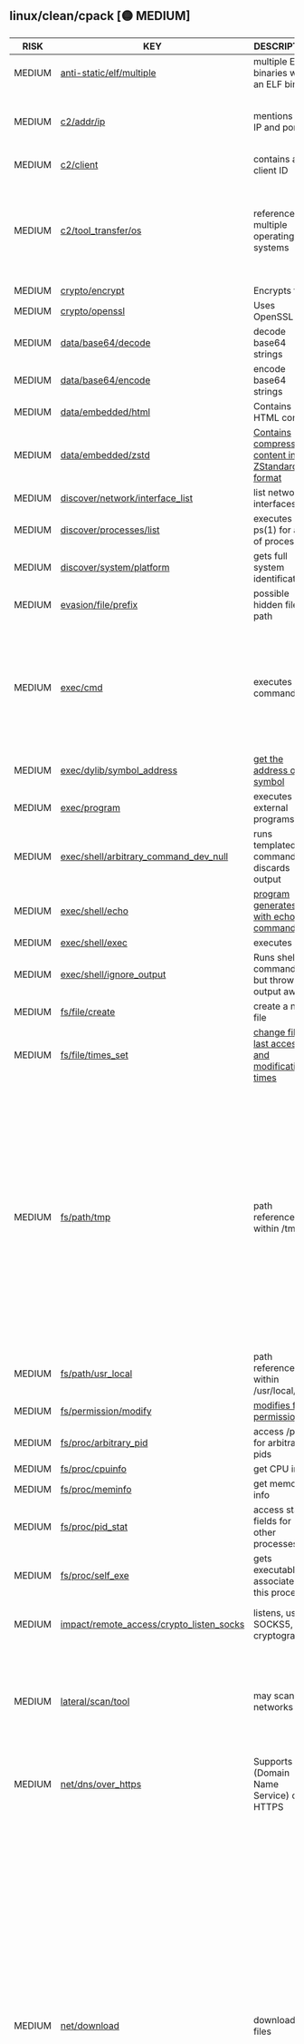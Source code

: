 ## linux/clean/cpack [🟡 MEDIUM]

| RISK | KEY | DESCRIPTION | EVIDENCE |
|--|--|--|--|
| MEDIUM | [anti-static/elf/multiple](https://github.com/chainguard-dev/malcontent/blob/main/rules/anti-static/elf/multiple.yara#multiple_elf) | multiple ELF binaries within an ELF binary | `$elf_head` |
| MEDIUM | [c2/addr/ip](https://github.com/chainguard-dev/malcontent/blob/main/rules/c2/addr/ip.yara#ip_port_mention) | mentions an IP and port | [local_ip](https://github.com/search?q=local_ip&type=code)<br>[use_port](https://github.com/search?q=use_port&type=code)<br>[Port](https://github.com/search?q=Port&type=code)<br>[Ip](https://github.com/search?q=Ip&type=code)<br>[IP](https://github.com/search?q=IP&type=code) |
| MEDIUM | [c2/client](https://github.com/chainguard-dev/malcontent/blob/main/rules/c2/client.yara#clientID) | contains a client ID | [clientID](https://github.com/search?q=clientID&type=code) |
| MEDIUM | [c2/tool_transfer/os](https://github.com/chainguard-dev/malcontent/blob/main/rules/c2/tool_transfer/os.yara#multiple_os_ref) | references multiple operating systems | [https://](https://)<br>[Windows](https://github.com/search?q=Windows&type=code)<br>[http://](http://)<br>[windows](https://github.com/search?q=windows&type=code)<br>[Darwin](https://github.com/search?q=Darwin&type=code)<br>[linux](https://github.com/search?q=linux&type=code)<br>[Linux](https://github.com/search?q=Linux&type=code)<br>[macOS](https://github.com/search?q=macOS&type=code)<br>[macos](https://github.com/search?q=macos&type=code) |
| MEDIUM | [crypto/encrypt](https://github.com/chainguard-dev/malcontent/blob/main/rules/crypto/encrypt.yara#file_crypter) | Encrypts files | [cryptor](https://github.com/search?q=cryptor&type=code) |
| MEDIUM | [crypto/openssl](https://github.com/chainguard-dev/malcontent/blob/main/rules/crypto/openssl.yara#openssl_user) | Uses OpenSSL | [OpenSSL](https://github.com/search?q=OpenSSL&type=code)<br>[openssl](https://github.com/search?q=openssl&type=code) |
| MEDIUM | [data/base64/decode](https://github.com/chainguard-dev/malcontent/blob/main/rules/data/base64/base64-decode.yara#py_base64_decode) | decode base64 strings | [py_base64_decode::base64_decode](https://github.com/search?q=py_base64_decode%3A%3Abase64_decode&type=code) |
| MEDIUM | [data/base64/encode](https://github.com/chainguard-dev/malcontent/blob/main/rules/data/base64/base64-encode.yara#py_base64_encode) | encode base64 strings | [py_base64_encode::base64_encode](https://github.com/search?q=py_base64_encode%3A%3Abase64_encode&type=code) |
| MEDIUM | [data/embedded/html](https://github.com/chainguard-dev/malcontent/blob/main/rules/data/embedded/embedded-html.yara#html) | Contains HTML content | [<html>](https://github.com/search?q=%3Chtml%3E&type=code) |
| MEDIUM | [data/embedded/zstd](https://github.com/chainguard-dev/malcontent/blob/main/rules/data/embedded/embedded-zstd.yara#embedded_zstd) | [Contains compressed content in ZStandard format](https://github.com/facebook/zstd) | `$ref` |
| MEDIUM | [discover/network/interface_list](https://github.com/chainguard-dev/malcontent/blob/main/rules/discover/network/interface-list.yara#bsd_ifaddrs) | list network interfaces | [freeifaddrs](https://github.com/search?q=freeifaddrs&type=code)<br>[getifaddrs](https://github.com/search?q=getifaddrs&type=code) |
| MEDIUM | [discover/processes/list](https://github.com/chainguard-dev/malcontent/blob/main/rules/discover/processes/list.yara#ps_exec) | executes ps(1) for a list of processes | [ps ax](https://github.com/search?q=ps+ax&type=code)<br>[#!](https://github.com/search?q=%23%21&type=code) |
| MEDIUM | [discover/system/platform](https://github.com/chainguard-dev/malcontent/blob/main/rules/discover/system/platform.yara#uname_a) | gets full system identification | [uname -a](https://github.com/search?q=uname+-a&type=code) |
| MEDIUM | [evasion/file/prefix](https://github.com/chainguard-dev/malcontent/blob/main/rules/evasion/file/prefix/prefix.yara#static_hidden_path) | possible hidden file path | [/home/linuxbrew/.linuxbrew](https://github.com/search?q=%2Fhome%2Flinuxbrew%2F.linuxbrew&type=code) |
| MEDIUM | [exec/cmd](https://github.com/chainguard-dev/malcontent/blob/main/rules/exec/cmd/cmd.yara#exec) | executes a command | [_ZZN12_GLOBAL__N_117TryRunCommandImpl18DoNotRunExecutableERKNSt7_](https://github.com/search?q=_ZZN12_GLOBAL__N_117TryRunCommandImpl18DoNotRunExecutableERKNSt7_&type=code)<br>[N_125cmFunctionFunctionBlocker16StartCommandNameEv](https://github.com/search?q=N_125cmFunctionFunctionBlocker16StartCommandNameEv&type=code)<br>[_N_124cmForEachFunctionBlocker16StartCommandNameEv](https://github.com/search?q=_N_124cmForEachFunctionBlocker16StartCommandNameEv&type=code)<br>[_N_122cmMacroFunctionBlocker16StartCommandNameEv](https://github.com/search?q=_N_122cmMacroFunctionBlocker16StartCommandNameEv&type=code)<br>[_N_122cmBlockFunctionBlocker16StartCommandNameEv](https://github.com/search?q=_N_122cmBlockFunctionBlocker16StartCommandNameEv&type=code)<br>[_ZNK22cmWhileFunctionBlocker16StartCommandNameEv](https://github.com/search?q=_ZNK22cmWhileFunctionBlocker16StartCommandNameEv&type=code)<br>[_ZN13cmSystemTools25s_DisableRunCommandOutputE](https://github.com/search?q=_ZN13cmSystemTools25s_DisableRunCommandOutputE&type=code)<br>[_ZNK19cmIfFunctionBlocker16StartCommandNameEv](https://github.com/search?q=_ZNK19cmIfFunctionBlocker16StartCommandNameEv&type=code)<br>[_ZN13cmSystemTools23s_RunCommandHideConsoleE](https://github.com/search?q=_ZN13cmSystemTools23s_RunCommandHideConsoleE&type=code)<br>[cmExecuteCommand](https://github.com/search?q=cmExecuteCommand&type=code)<br>[StartupCommands](https://github.com/search?q=StartupCommands&type=code) |
| MEDIUM | [exec/dylib/symbol_address](https://github.com/chainguard-dev/malcontent/blob/main/rules/exec/dylib/symbol-address.yara#dlsym) | [get the address of a symbol](https://man7.org/linux/man-pages/man3/dlsym.3.html) | [dlsym](https://github.com/search?q=dlsym&type=code) |
| MEDIUM | [exec/program](https://github.com/chainguard-dev/malcontent/blob/main/rules/exec/program/program.yara#execall) | executes external programs | [execvp](https://github.com/search?q=execvp&type=code) |
| MEDIUM | [exec/shell/arbitrary_command_dev_null](https://github.com/chainguard-dev/malcontent/blob/main/rules/exec/shell/arbitrary_command-dev_null.yara#cmd_dev_null) | runs templated commands, discards output | [%s > /dev/null](https://github.com/search?q=%25s+%3E+%2Fdev%2Fnull&type=code) |
| MEDIUM | [exec/shell/echo](https://github.com/chainguard-dev/malcontent/blob/main/rules/exec/shell/echo.yara#elf_calls_shell_echo) | [program generates text with echo command](https://linux.die.net/man/1/echo) | [echo >nul](https://github.com/search?q=echo+%3Enul&type=code)<br>[echo x %s](https://github.com/search?q=echo+x+%25s&type=code) |
| MEDIUM | [exec/shell/exec](https://github.com/chainguard-dev/malcontent/blob/main/rules/exec/shell/exec.yara#calls_shell) | executes shell | [/bin/sh](https://github.com/search?q=%2Fbin%2Fsh&type=code) |
| MEDIUM | [exec/shell/ignore_output](https://github.com/chainguard-dev/malcontent/blob/main/rules/exec/shell/ignore_output.yara#ignore_output_val) | Runs shell commands but throws output away | [s > /dev/null 2>&1](https://github.com/search?q=s+%3E+%2Fdev%2Fnull+2%3E%261&type=code) |
| MEDIUM | [fs/file/create](https://github.com/chainguard-dev/malcontent/blob/main/rules/fs/file/file-create.yara#CreateFile) | create a new file | [CreateFileSetERKNS](https://github.com/search?q=CreateFileSetERKNS&type=code) |
| MEDIUM | [fs/file/times_set](https://github.com/chainguard-dev/malcontent/blob/main/rules/fs/file/file-times-set.yara#utimes) | [change file last access and modification times](https://linux.die.net/man/2/utimes) | [utime](https://github.com/search?q=utime&type=code) |
| MEDIUM | [fs/path/tmp](https://github.com/chainguard-dev/malcontent/blob/main/rules/fs/path/tmp.yara#tmp_path) | path reference within /tmp | [/tmp/cmake-20240927-3632-facy7m/cmake-3.30.4/Source/CPack/IFW/cmCPack](https://github.com/search?q=%2Ftmp%2Fcmake-20240927-3632-facy7m%2Fcmake-3.30.4%2FSource%2FCPack%2FIFW%2FcmCPack&type=code)<br>[/tmp/cmake-20240927-3632-facy7m/cmake-3.30.4/Source/CPack/cmCPackDebG](https://github.com/search?q=%2Ftmp%2Fcmake-20240927-3632-facy7m%2Fcmake-3.30.4%2FSource%2FCPack%2FcmCPackDebG&type=code)<br>[/tmp/cmake-20240927-3632-facy7m/cmake-3.30.4/Source/CPack/cmCPackInno](https://github.com/search?q=%2Ftmp%2Fcmake-20240927-3632-facy7m%2Fcmake-3.30.4%2FSource%2FCPack%2FcmCPackInno&type=code)<br>[/tmp/cmake-20240927-3632-facy7m/cmake-3.30.4/Source/CPack/cmCPackNSIS](https://github.com/search?q=%2Ftmp%2Fcmake-20240927-3632-facy7m%2Fcmake-3.30.4%2FSource%2FCPack%2FcmCPackNSIS&type=code)<br>[/tmp/cmake-20240927-3632-facy7m/cmake-3.30.4/Source/CPack/cmCPackNuGe](https://github.com/search?q=%2Ftmp%2Fcmake-20240927-3632-facy7m%2Fcmake-3.30.4%2FSource%2FCPack%2FcmCPackNuGe&type=code)<br>[/tmp/cmake-20240927-3632-facy7m/cmake-3.30.4/Source/CPack/cmCPackSTGZ](https://github.com/search?q=%2Ftmp%2Fcmake-20240927-3632-facy7m%2Fcmake-3.30.4%2FSource%2FCPack%2FcmCPackSTGZ&type=code)<br>[/tmp/cmake-20240927-3632-facy7m/cmake-3.30.4/Utilities/cmcurl/lib/vtl](https://github.com/search?q=%2Ftmp%2Fcmake-20240927-3632-facy7m%2Fcmake-3.30.4%2FUtilities%2Fcmcurl%2Flib%2Fvtl&type=code)<br>[/tmp/cmake-20240927-3632-facy7m/cmake-3.30.4/Source/CPack/cmCPackGene](https://github.com/search?q=%2Ftmp%2Fcmake-20240927-3632-facy7m%2Fcmake-3.30.4%2FSource%2FCPack%2FcmCPackGene&type=code)<br>[/tmp/cmake-20240927-3632-facy7m/cmake-3.30.4/Source/CPack/cmCPackRPMG](https://github.com/search?q=%2Ftmp%2Fcmake-20240927-3632-facy7m%2Fcmake-3.30.4%2FSource%2FCPack%2FcmCPackRPMG&type=code)<br>[/tmp/cmake-20240927-3632-facy7m/cmake-3.30.4/Source/CPack/cmCPackArch](https://github.com/search?q=%2Ftmp%2Fcmake-20240927-3632-facy7m%2Fcmake-3.30.4%2FSource%2FCPack%2FcmCPackArch&type=code)<br>[/tmp/cmake-20240927-3632-facy7m/cmake-3.30.4/Source/CPack/cmCPackExte](https://github.com/search?q=%2Ftmp%2Fcmake-20240927-3632-facy7m%2Fcmake-3.30.4%2FSource%2FCPack%2FcmCPackExte&type=code)<br>[/tmp/cmake-20240927-3632-facy7m/cmake-3.30.4/Source/CPack/cpack.cxx](https://github.com/search?q=%2Ftmp%2Fcmake-20240927-3632-facy7m%2Fcmake-3.30.4%2FSource%2FCPack%2Fcpack.cxx&type=code) |
| MEDIUM | [fs/path/usr_local](https://github.com/chainguard-dev/malcontent/blob/main/rules/fs/path/usr-local.yara#usr_local_bin_path) | path reference within /usr/local/bin | [/usr/local/bin](https://github.com/search?q=%2Fusr%2Flocal%2Fbin&type=code) |
| MEDIUM | [fs/permission/modify](https://github.com/chainguard-dev/malcontent/blob/main/rules/fs/permission/permission-modify.yara#chmod) | [modifies file permissions](https://linux.die.net/man/1/chmod) | [chmod](https://github.com/search?q=chmod&type=code) |
| MEDIUM | [fs/proc/arbitrary_pid](https://github.com/chainguard-dev/malcontent/blob/main/rules/fs/proc/arbitrary-pid.yara#proc_arbitrary) | access /proc for arbitrary pids | [/proc/%d/stat](https://github.com/search?q=%2Fproc%2F%25d%2Fstat&type=code) |
| MEDIUM | [fs/proc/cpuinfo](https://github.com/chainguard-dev/malcontent/blob/main/rules/fs/proc/cpuinfo.yara#proc_cpuinfo) | get CPU info | [/proc/cpuinfo](https://github.com/search?q=%2Fproc%2Fcpuinfo&type=code) |
| MEDIUM | [fs/proc/meminfo](https://github.com/chainguard-dev/malcontent/blob/main/rules/fs/proc/meminfo.yara#proc_meminfo_val) | get memory info | [/proc/meminfo](https://github.com/search?q=%2Fproc%2Fmeminfo&type=code) |
| MEDIUM | [fs/proc/pid_stat](https://github.com/chainguard-dev/malcontent/blob/main/rules/fs/proc/pid-stat.yara#proc_pid_stat) | access status fields for other processes | [/proc/%d/stat](https://github.com/search?q=%2Fproc%2F%25d%2Fstat&type=code) |
| MEDIUM | [fs/proc/self_exe](https://github.com/chainguard-dev/malcontent/blob/main/rules/fs/proc/self-exe.yara#proc_self_exe) | gets executable associated to this process | [/proc/self/exe](https://github.com/search?q=%2Fproc%2Fself%2Fexe&type=code) |
| MEDIUM | [impact/remote_access/crypto_listen_socks](https://github.com/chainguard-dev/malcontent/blob/main/rules/impact/remote_access/crypto_listen_socks.yara#socks_crypto_listener) | listens, uses SOCKS5, and cryptography | [SOCKS5](https://github.com/search?q=SOCKS5&type=code)<br>[listen](https://github.com/search?q=listen&type=code)<br>[crypto](https://github.com/search?q=crypto&type=code)<br>[socks5](https://github.com/search?q=socks5&type=code) |
| MEDIUM | [lateral/scan/tool](https://github.com/chainguard-dev/malcontent/blob/main/rules/lateral/scan/scan_tool.yara#generic_scan_tool) | may scan networks | [%d.%d.%d.%d](https://github.com/search?q=%25d.%25d.%25d.%25d&type=code)<br>[connect](https://github.com/search?q=connect&type=code)<br>[Target](https://github.com/search?q=Target&type=code)<br>[socket](https://github.com/search?q=socket&type=code)<br>[target](https://github.com/search?q=target&type=code)<br>[probe](https://github.com/search?q=probe&type=code)<br>[port](https://github.com/search?q=port&type=code)<br>[scan](https://github.com/search?q=scan&type=code)<br>[Port](https://github.com/search?q=Port&type=code) |
| MEDIUM | [net/dns/over_https](https://github.com/chainguard-dev/malcontent/blob/main/rules/net/dns/dns-over-https.yara#doh_refs) | Supports DNS (Domain Name Service) over HTTPS | [application/dns-message](https://github.com/search?q=application%2Fdns-message&type=code) |
| MEDIUM | [net/download](https://github.com/chainguard-dev/malcontent/blob/main/rules/net/download/download.yara#download) | download files | [CPACK_INNOSETUP_DOWNLOAD_HASHES_INTERNAL](https://github.com/search?q=CPACK_INNOSETUP_DOWNLOAD_HASHES_INTERNAL&type=code)<br>[CPACK_INNOSETUP_DOWNLOAD_COUNT_INTERNAL](https://github.com/search?q=CPACK_INNOSETUP_DOWNLOAD_COUNT_INTERNAL&type=code)<br>[CPACK_INNOSETUP_DOWNLOAD_URLS_INTERNAL](https://github.com/search?q=CPACK_INNOSETUP_DOWNLOAD_URLS_INTERNAL&type=code)<br>[skipping download as file already](https://github.com/search?q=skipping+download+as+file+already&type=code)<br>[protected CPackDownloadComponents](https://github.com/search?q=protected+CPackDownloadComponents&type=code)<br>[compute hash on downloaded file](https://github.com/search?q=compute+hash+on+downloaded+file&type=code)<br>[protected CPackDownloadArchives](https://github.com/search?q=protected+CPackDownloadArchives&type=code)<br>[protected CPackDownloadHashes](https://github.com/search?q=protected+CPackDownloadHashes&type=code)<br>[protected CPackDownloadCount](https://github.com/search?q=protected+CPackDownloadCount&type=code)<br>[for the URL download method](https://github.com/search?q=for+the+URL+download+method&type=code)<br>[protected CPackDownloadUrls](https://github.com/search?q=protected+CPackDownloadUrls&type=code)<br>[partial download completed](https://github.com/search?q=partial+download+completed&type=code)<br>[DOWNLOAD missing VAR for](https://github.com/search?q=DOWNLOAD+missing+VAR+for&type=code)<br>[DOWNLOAD cannot set http](https://github.com/search?q=DOWNLOAD+cannot+set+http&type=code)<br>[DOWNLOAD cannot set user](https://github.com/search?q=DOWNLOAD+cannot+set+user&type=code)<br>[DOWNLOAD cannot set TLS](https://github.com/search?q=DOWNLOAD+cannot+set+TLS&type=code)<br>[hash on failed download](https://github.com/search?q=hash+on+failed+download&type=code)<br>[DOWNLOAD cannot set url](https://github.com/search?q=DOWNLOAD+cannot+set+url&type=code)<br>[DOWNLOAD HASH mismatch](https://github.com/search?q=DOWNLOAD+HASH+mismatch&type=code)<br>[CPACK_IFW_DOWNLOAD_ALL](https://github.com/search?q=CPACK_IFW_DOWNLOAD_ALL&type=code)<br>[completely downloaded](https://github.com/search?q=completely+downloaded&type=code)<br>[DOWNLOAD missing ALGO](https://github.com/search?q=DOWNLOAD+missing+ALGO&type=code)<br>[download_write header](https://github.com/search?q=download_write+header&type=code)<br>[is already downloaded](https://github.com/search?q=is+already+downloaded&type=code)<br>[download_write body](https://github.com/search?q=download_write+body&type=code)<br>[CPACK_USES_DOWNLOAD](https://github.com/search?q=CPACK_USES_DOWNLOAD&type=code)<br>[CPACK_DOWNLOAD_SITE](https://github.com/search?q=CPACK_DOWNLOAD_SITE&type=code)<br>[CPACK_DOWNLOAD_ALL](https://github.com/search?q=CPACK_DOWNLOAD_ALL&type=code)<br>[Call DownloadFile](https://github.com/search?q=Call+DownloadFile&type=code)<br>[cw_download_write](https://github.com/search?q=cw_download_write&type=code)<br>[t resume download](https://github.com/search?q=t+resume+download&type=code)<br>[VERIFY_DOWNLOADS](https://github.com/search?q=VERIFY_DOWNLOADS&type=code)<br>[DOWNLOAD error](https://github.com/search?q=DOWNLOAD+error&type=code)<br>[isDownloaded](https://github.com/search?q=isDownloaded&type=code)<br>[maxdownload](https://github.com/search?q=maxdownload&type=code)<br>[_DOWNLOADED](https://github.com/search?q=_DOWNLOADED&type=code)<br>[Maxdownload](https://github.com/search?q=Maxdownload&type=code) |
| MEDIUM | [net/download/fetch](https://github.com/chainguard-dev/malcontent/blob/main/rules/net/download/fetch.yara#curl_value) | Invokes curl to download a file | [curl is built without the HTTPS-proxy support.](https://github.com/search?q=curl+is+built+without+the+HTTPS-proxy+support.&type=code)<br>[curl function was given a bad argument](https://github.com/search?q=curl+function+was+given+a+bad+argument&type=code)<br>[curl due to a build-time decision.](https://github.com/search?q=curl+due+to+a+build-time+decision.&type=code)<br>[curl lacks IDN support](https://github.com/search?q=curl+lacks+IDN+support&type=code)<br>[curl user interface](https://github.com/search?q=curl+user+interface&type=code)<br>[curl understands](https://github.com/search?q=curl+understands&type=code)<br>[curl offers](https://github.com/search?q=curl+offers&type=code) |
| MEDIUM | [net/http/accept](https://github.com/chainguard-dev/malcontent/blob/main/rules/net/http/accept.yara#http_accept_binary) | accepts binary files via HTTP | [application/octet-stream](https://github.com/search?q=application%2Foctet-stream&type=code)<br>[Accept](https://github.com/search?q=Accept&type=code) |
| MEDIUM | [net/http/cookies](https://github.com/chainguard-dev/malcontent/blob/main/rules/net/http/cookies.yara#http_cookie) | [access HTTP resources using cookies](https://developer.mozilla.org/en-US/docs/Web/HTTP/Cookies) | [Cookie](https://github.com/search?q=Cookie&type=code)<br>[HTTP](https://github.com/search?q=HTTP&type=code) |
| MEDIUM | [net/http/form_upload](https://github.com/chainguard-dev/malcontent/blob/main/rules/net/http/form-upload.yara#http_form_upload) | upload content via HTTP form | [application/x-www-form-urlencoded](https://github.com/search?q=application%2Fx-www-form-urlencoded&type=code)<br>[POST](https://github.com/search?q=POST&type=code)<br>[post](https://github.com/search?q=post&type=code) |
| MEDIUM | [net/http/post](https://github.com/chainguard-dev/malcontent/blob/main/rules/net/http/post.yara#http_post) | submits content to websites | [Content-Type: application/dns](https://github.com/search?q=Content-Type%3A+application%2Fdns&type=code)<br>[Content-Type: application/x](https://github.com/search?q=Content-Type%3A+application%2Fx&type=code)<br>[http](https://github.com/search?q=http&type=code)<br>[HTTP](https://github.com/search?q=HTTP&type=code)<br>[POST](https://github.com/search?q=POST&type=code) |
| MEDIUM | [net/ip/host_port](https://github.com/chainguard-dev/malcontent/blob/main/rules/net/ip/host_port.yara#host_port_ref) | connects to an arbitrary hostname:port | `$host_port` |
| MEDIUM | [net/ip/parse](https://github.com/chainguard-dev/malcontent/blob/main/rules/net/ip/ip-parse.yara#inet_pton) | parses IP address (IPv4 or IPv6) | [inet_pton](https://github.com/search?q=inet_pton&type=code) |
| MEDIUM | [net/ip/string](https://github.com/chainguard-dev/malcontent/blob/main/rules/net/ip/ip-string.yara#inet_ntoa) | [converts IP address from byte to string](https://linux.die.net/man/3/inet_ntoa) | [inet_ntop](https://github.com/search?q=inet_ntop&type=code) |
| MEDIUM | [net/proxy/socks5](https://github.com/chainguard-dev/malcontent/blob/main/rules/net/proxy/socks5.yara#socks5) | Supports SOCK5 proxies | [SOCKS5](https://github.com/search?q=SOCKS5&type=code)<br>[socks5](https://github.com/search?q=socks5&type=code) |
| MEDIUM | [net/proxy/tunnel](https://github.com/chainguard-dev/malcontent/blob/main/rules/net/proxy/tunnel_proxy.yara#tunnel_proxy) | network tunnel proxy | [TLSVersion](https://github.com/search?q=TLSVersion&type=code)<br>[socket](https://github.com/search?q=socket&type=code)<br>[tunnel](https://github.com/search?q=tunnel&type=code)<br>[SOCKS5](https://github.com/search?q=SOCKS5&type=code)<br>[crypto](https://github.com/search?q=crypto&type=code)<br>[proxy](https://github.com/search?q=proxy&type=code)<br>[Proxy](https://github.com/search?q=Proxy&type=code) |
| MEDIUM | [net/rpc/ntlm](https://github.com/chainguard-dev/malcontent/blob/main/rules/net/rpc/ntlm.yara#windows_ntlm_auth) | supports Windows NTLM authentication | [ntlm](https://github.com/search?q=ntlm&type=code)<br>[NTLM](https://github.com/search?q=NTLM&type=code) |
| MEDIUM | [net/socket/listen](https://github.com/chainguard-dev/malcontent/blob/main/rules/net/socket/socket-listen.yara#listen) | generic listen string | [socket](https://github.com/search?q=socket&type=code)<br>[listen](https://github.com/search?q=listen&type=code)<br>[accept](https://github.com/search?q=accept&type=code) |
| MEDIUM | [net/socket/pair](https://github.com/chainguard-dev/malcontent/blob/main/rules/net/socket/pair.yara#socket_pair) | create a pair of connected sockets | [socketpair](https://github.com/search?q=socketpair&type=code) |
| MEDIUM | [net/tcp/ssh](https://github.com/chainguard-dev/malcontent/blob/main/rules/net/tcp/ssh.yara#ssh) | Supports SSH (secure shell) | [SSH](https://github.com/search?q=SSH&type=code) |
| MEDIUM | [net/url/embedded](https://github.com/chainguard-dev/malcontent/blob/main/rules/net/url/embedded.yara#http_url_with_php) | contains hardcoded PHP endpoint | [https://jrsoftware.org/isinfo.php?](https://jrsoftware.org/isinfo.php?) |
| MEDIUM | [net/url/encode](https://github.com/chainguard-dev/malcontent/blob/main/rules/net/url/encode.yara#url_encode) | encodes URL, likely to pass GET variables | [urlencode](https://github.com/search?q=urlencode&type=code) |
| MEDIUM | [sus/exclamation](https://github.com/chainguard-dev/malcontent/blob/main/rules/sus/exclamation.yara#exclamations) | gets very excited | [Could not find CMAKE_ROOT !!!](https://github.com/search?q=Could+not+find+CMAKE_ROOT+%21%21%21&type=code) |
| LOW | [anti-behavior/random_behavior](https://github.com/chainguard-dev/malcontent/blob/main/rules/anti-behavior/random_behavior.yara#random) | uses a random number generator | [SG_SG_T0_St26random_access_iterator](https://github.com/search?q=SG_SG_T0_St26random_access_iterator&type=code)<br>[SH_SH_T0_St26random_access_iterator](https://github.com/search?q=SH_SH_T0_St26random_access_iterator&type=code)<br>[S9_S9_T0_St26random_access_iterator](https://github.com/search?q=S9_S9_T0_St26random_access_iterator&type=code)<br>[SL_SL_T0_St26random_access_iterator](https://github.com/search?q=SL_SL_T0_St26random_access_iterator&type=code)<br>[SK_SK_T0_St26random_access_iterator](https://github.com/search?q=SK_SK_T0_St26random_access_iterator&type=code)<br>[SB_SB_T0_St26random_access_iterator](https://github.com/search?q=SB_SB_T0_St26random_access_iterator&type=code)<br>[SJ_SJ_T0_St26random_access_iterator](https://github.com/search?q=SJ_SJ_T0_St26random_access_iterator&type=code)<br>[SE_SE_T0_St26random_access_iterator](https://github.com/search?q=SE_SE_T0_St26random_access_iterator&type=code)<br>[SH_SH_SH_St26random_access_iterator](https://github.com/search?q=SH_SH_SH_St26random_access_iterator&type=code)<br>[SF_SF_T0_St26random_access_iterator](https://github.com/search?q=SF_SF_T0_St26random_access_iterator&type=code)<br>[SI_SI_T0_St26random_access_iterator](https://github.com/search?q=SI_SI_T0_St26random_access_iterator&type=code)<br>[SO_SO_T0_St26random_access_iterator](https://github.com/search?q=SO_SO_T0_St26random_access_iterator&type=code)<br>[SE_SE_SE_St26random_access_iterator](https://github.com/search?q=SE_SE_SE_St26random_access_iterator&type=code)<br>[SG_SG_SG_St26random_access_iterator](https://github.com/search?q=SG_SG_SG_St26random_access_iterator&type=code)<br>[la_arc4random_buf](https://github.com/search?q=la_arc4random_buf&type=code)<br>[Curl_none_random](https://github.com/search?q=Curl_none_random&type=code)<br>[scheduleRandom](https://github.com/search?q=scheduleRandom&type=code)<br>[arc4random_mtx](https://github.com/search?q=arc4random_mtx&type=code)<br>[ossl_random](https://github.com/search?q=ossl_random&type=code)<br>[randomness](https://github.com/search?q=randomness&type=code)<br>[getrandom](https://github.com/search?q=getrandom&type=code)<br>[urandom](https://github.com/search?q=urandom&type=code) |
| LOW | [c2/addr/url](https://github.com/chainguard-dev/malcontent/blob/main/rules/c2/addr/url.yara#binary_with_url) | binary contains hardcoded URL | [http://www.w3.org/XML/1998/namespace](http://www.w3.org/XML/1998/namespace)<br>[https://jrsoftware.org/isinfo.php](https://jrsoftware.org/isinfo.php)<br>[https://curl.se/docs/hsts.html](https://curl.se/docs/hsts.html)<br>[http://www.w3.org/2000/xmlns/](http://www.w3.org/2000/xmlns/)<br>[http://nsis.sourceforge.net](http://nsis.sourceforge.net)<br>[https://curl.se/docs/http](https://curl.se/docs/http) |
| LOW | [c2/tool_transfer/arch](https://github.com/chainguard-dev/malcontent/blob/main/rules/c2/tool_transfer/arch.yara#arch_ref) | references a specific architecture | [https://](https://)<br>[http://](http://)<br>[arm64](https://github.com/search?q=arm64&type=code)<br>[x86](https://github.com/search?q=x86&type=code) |
| LOW | [credential/password](https://github.com/chainguard-dev/malcontent/blob/main/rules/credential/password/password.yara#password) | references a 'password' | [No password part in the URL](https://github.com/search?q=No+password+part+in+the+URL&type=code)<br>[cannot set user password](https://github.com/search?q=cannot+set+user+password&type=code)<br>[check password](https://github.com/search?q=check+password&type=code)<br>[Bad password](https://github.com/search?q=Bad+password&type=code)<br>[Password](https://github.com/search?q=Password&type=code) |
| LOW | [credential/ssl/private_key](https://github.com/chainguard-dev/malcontent/blob/main/rules/credential/ssl/private_key.yara#private_key_val) | References private keys | [private_key](https://github.com/search?q=private_key&type=code)<br>[privatekey](https://github.com/search?q=privatekey&type=code) |
| LOW | [crypto/aes](https://github.com/chainguard-dev/malcontent/blob/main/rules/crypto/aes.yara#crypto_aes) | Supports AES (Advanced Encryption Standard) | [aes_encrypt](https://github.com/search?q=aes_encrypt&type=code)<br>[AES](https://github.com/search?q=AES&type=code) |
| LOW | [crypto/decrypt](https://github.com/chainguard-dev/malcontent/blob/main/rules/crypto/decrypt.yara#decrypt) | decrypts data | [Decryption is unsupport](https://github.com/search?q=Decryption+is+unsupport&type=code) |
| LOW | [crypto/public_key](https://github.com/chainguard-dev/malcontent/blob/main/rules/crypto/public_key.yara#public_key) | references a 'public key' | [public key](https://github.com/search?q=public+key&type=code)<br>[Public Key](https://github.com/search?q=Public+Key&type=code)<br>[Public key](https://github.com/search?q=Public+key&type=code) |
| LOW | [crypto/tls](https://github.com/chainguard-dev/malcontent/blob/main/rules/crypto/tls.yara#tls) | tls | [TLSVersion](https://github.com/search?q=TLSVersion&type=code) |
| LOW | [data/compression/bzip2](https://github.com/chainguard-dev/malcontent/blob/main/rules/data/compression/bzip2.yara#bzip2) | Works with bzip2 files | [bzip2](https://github.com/search?q=bzip2&type=code) |
| LOW | [data/compression/gzip](https://github.com/chainguard-dev/malcontent/blob/main/rules/data/compression/gzip.yara#gzip) | [works with gzip files](https://www.gnu.org/software/gzip/) | [gzip](https://github.com/search?q=gzip&type=code) |
| LOW | [data/compression/lzma](https://github.com/chainguard-dev/malcontent/blob/main/rules/data/compression/lzma.yara#lzma) | [works with lzma files](https://en.wikipedia.org/wiki/Lempel%E2%80%93Ziv%E2%80%93Markov_chain_algorithm) | [lzma](https://github.com/search?q=lzma&type=code) |
| LOW | [data/compression/zlib](https://github.com/chainguard-dev/malcontent/blob/main/rules/data/compression/zlib.yara#zlib) | uses zlib | [zlib](https://github.com/search?q=zlib&type=code) |
| LOW | [data/compression/zstd](https://github.com/chainguard-dev/malcontent/blob/main/rules/data/compression/zstd.yara#zstd) | Zstandard: fast real-time compression algorithm | [ZSTD_decompressStream](https://github.com/search?q=ZSTD_decompressStream&type=code)<br>`$magic_bytes`<br>`$decompress`<br>[zstd](https://github.com/search?q=zstd&type=code)<br>`$ref` |
| LOW | [data/encoding/base64](https://github.com/chainguard-dev/malcontent/blob/main/rules/data/encoding/base64.yara#b64) | Supports base64 encoded strings | [base64](https://github.com/search?q=base64&type=code) |
| LOW | [data/hash/md5](https://github.com/chainguard-dev/malcontent/blob/main/rules/data/hash/md5.yara#MD5) | Uses the MD5 signature format | [MD5_Update](https://github.com/search?q=MD5_Update&type=code)<br>[MD5_Final](https://github.com/search?q=MD5_Final&type=code)<br>[MD5_Init](https://github.com/search?q=MD5_Init&type=code) |
| LOW | [data/hash/sha256](https://github.com/chainguard-dev/malcontent/blob/main/rules/data/hash/sha256.yara#SHA256) | Uses the SHA256 signature format | [SHA256_](https://github.com/search?q=SHA256_&type=code) |
| LOW | [data/random/insecure](https://github.com/chainguard-dev/malcontent/blob/main/rules/data/random/insecure.yara#bsd_rand) | [generate random numbers insecurely](https://man.openbsd.org/rand) | [srand](https://github.com/search?q=srand&type=code) |
| LOW | [discover/network/interface](https://github.com/chainguard-dev/malcontent/blob/main/rules/discover/network/interface.yara#bsd_if) | get network interfaces by name or index | [if_nametoindex](https://github.com/search?q=if_nametoindex&type=code) |
| LOW | [discover/system/hostname](https://github.com/chainguard-dev/malcontent/blob/main/rules/discover/system/hostname.yara#gethostname) | [get computer host name](https://man7.org/linux/man-pages/man2/sethostname.2.html) | [gethostname](https://github.com/search?q=gethostname&type=code) |
| LOW | [discover/user/HOME](https://github.com/chainguard-dev/malcontent/blob/main/rules/discover/user/HOME.yara#HOME) | [Looks up the HOME directory for the current user](https://man.openbsd.org/login.1#ENVIRONMENT) | [getenv](https://github.com/search?q=getenv&type=code)<br>[HOME](https://github.com/search?q=HOME&type=code) |
| LOW | [discover/user/USER](https://github.com/chainguard-dev/malcontent/blob/main/rules/discover/user/USER.yara#USER) | [Looks up the USER name of the current user](https://man.openbsd.org/login.1#ENVIRONMENT) | [getenv](https://github.com/search?q=getenv&type=code)<br>[USER](https://github.com/search?q=USER&type=code)<br>[ENV](https://github.com/search?q=ENV&type=code) |
| LOW | [exec/conditional/LANG](https://github.com/chainguard-dev/malcontent/blob/main/rules/exec/conditional/LANG.yara#LANG_getenv) | Looks up language of current user | [getenv](https://github.com/search?q=getenv&type=code)<br>[LANG](https://github.com/search?q=LANG&type=code) |
| LOW | [exec/dylib/address_check](https://github.com/chainguard-dev/malcontent/blob/main/rules/exec/dylib/address-check.yara#dladdr) | [determine if address belongs to a shared library](https://man7.org/linux/man-pages/man3/dladdr.3.html) | [dladdr](https://github.com/search?q=dladdr&type=code) |
| LOW | [exec/plugin](https://github.com/chainguard-dev/malcontent/blob/main/rules/exec/plugin/plugin.yara#plugin) | references a 'plugin' | [plugin_state_location](https://github.com/search?q=plugin_state_location&type=code) |
| LOW | [exec/program/background](https://github.com/chainguard-dev/malcontent/blob/main/rules/exec/program/program-background.yara#waitpid) | [wait for process to exit](https://linux.die.net/man/2/waitpid) | [waitpid](https://github.com/search?q=waitpid&type=code) |
| LOW | [exec/shell/SHELL](https://github.com/chainguard-dev/malcontent/blob/main/rules/exec/shell/SHELL.yara#SHELL) | [path to active shell](https://man.openbsd.org/login.1#ENVIRONMENT) | [SHELL](https://github.com/search?q=SHELL&type=code) |
| LOW | [exec/shell/TERM](https://github.com/chainguard-dev/malcontent/blob/main/rules/exec/shell/TERM.yara#TERM) | [Look up or override terminal settings](https://www.gnu.org/software/gettext/manual/html_node/The-TERM-variable.html) | [TERM](https://github.com/search?q=TERM&type=code) |
| LOW | [fs/directory/create](https://github.com/chainguard-dev/malcontent/blob/main/rules/fs/directory/directory-create.yara#mkdir) | [creates directories](https://man7.org/linux/man-pages/man2/mkdir.2.html) | [mkdir](https://github.com/search?q=mkdir&type=code) |
| LOW | [fs/directory/remove](https://github.com/chainguard-dev/malcontent/blob/main/rules/fs/directory/directory-remove.yara#rmdir) | Uses libc functions to remove directories | [rmdir](https://github.com/search?q=rmdir&type=code) |
| LOW | [fs/fifo_create](https://github.com/chainguard-dev/malcontent/blob/main/rules/fs/fifo-create.yara#mkfifo) | make a FIFO special file (a named pipe) | [mkfifo](https://github.com/search?q=mkfifo&type=code) |
| LOW | [fs/file/delete](https://github.com/chainguard-dev/malcontent/blob/main/rules/fs/file/file-delete.yara#unlink) | [deletes files](https://man7.org/linux/man-pages/man2/unlink.2.html) | [unlinkat](https://github.com/search?q=unlinkat&type=code) |
| LOW | [fs/file/delete_forcibly](https://github.com/chainguard-dev/malcontent/blob/main/rules/fs/file/file-delete-forcibly.yara#rm_force) | Forcibly deletes files | [rm -f $TARGET_FILE](https://github.com/search?q=rm+-f+%24TARGET_FILE&type=code) |
| LOW | [fs/file/flags_change](https://github.com/chainguard-dev/malcontent/blob/main/rules/fs/file/file-flags-change.yara#chflags) | [May update file flags using chflags](https://man.freebsd.org/cgi/man.cgi?chflags(1)) | [chflags](https://github.com/search?q=chflags&type=code) |
| LOW | [fs/file/rename](https://github.com/chainguard-dev/malcontent/blob/main/rules/fs/file/file-rename.yara#explicit_rename) | renames files | [MoveFile](https://github.com/search?q=MoveFile&type=code) |
| LOW | [fs/file/truncate](https://github.com/chainguard-dev/malcontent/blob/main/rules/fs/file/file-truncate.yara#ftruncate) | truncate a file to a specified length | [ftruncate](https://github.com/search?q=ftruncate&type=code) |
| LOW | [fs/file/write](https://github.com/chainguard-dev/malcontent/blob/main/rules/fs/file/file-write.yara#file_write) | writes to file | [WriteFile](https://github.com/search?q=WriteFile&type=code) |
| LOW | [fs/link_read](https://github.com/chainguard-dev/malcontent/blob/main/rules/fs/link-read.yara#readlink) | [read value of a symbolic link](https://man7.org/linux/man-pages/man2/readlink.2.html) | [readlinkat](https://github.com/search?q=readlinkat&type=code) |
| LOW | [fs/node_create](https://github.com/chainguard-dev/malcontent/blob/main/rules/fs/node-create.yara#mknod) | [create device files](https://man7.org/linux/man-pages/man2/mknod.2.html) | [mknod](https://github.com/search?q=mknod&type=code) |
| LOW | [fs/path/etc](https://github.com/chainguard-dev/malcontent/blob/main/rules/fs/path/etc.yara#etc_path) | path reference within /etc | [/etc/ssl/certs/ca-certificates.crt](https://github.com/search?q=%2Fetc%2Fssl%2Fcerts%2Fca-certificates.crt&type=code)<br>[/etc/pki/tls/certs/ca-bundle.crt](https://github.com/search?q=%2Fetc%2Fpki%2Ftls%2Fcerts%2Fca-bundle.crt&type=code)<br>[/etc/os-release](https://github.com/search?q=%2Fetc%2Fos-release&type=code) |
| LOW | [fs/path/home](https://github.com/chainguard-dev/malcontent/blob/main/rules/fs/path/home.yara#home_path) | references path within /home | [/home/linuxbrew/.linuxbrew/Cellar/cmake/3.30.4/lib](https://github.com/search?q=%2Fhome%2Flinuxbrew%2F.linuxbrew%2FCellar%2Fcmake%2F3.30.4%2Flib&type=code)<br>[/home/linuxbrew/.linuxbrew/opt/gcc/lib/gcc/current](https://github.com/search?q=%2Fhome%2Flinuxbrew%2F.linuxbrew%2Fopt%2Fgcc%2Flib%2Fgcc%2Fcurrent&type=code)<br>[/home/linuxbrew/.linuxbrew/opt/ncurses/lib](https://github.com/search?q=%2Fhome%2Flinuxbrew%2F.linuxbrew%2Fopt%2Fncurses%2Flib&type=code)<br>[/home/linuxbrew/.linuxbrew/opt/openssl](https://github.com/search?q=%2Fhome%2Flinuxbrew%2F.linuxbrew%2Fopt%2Fopenssl&type=code)<br>[/home/linuxbrew/.linuxbrew/lib/ld.so](https://github.com/search?q=%2Fhome%2Flinuxbrew%2F.linuxbrew%2Flib%2Fld.so&type=code) |
| LOW | [fs/path/usr_bin](https://github.com/chainguard-dev/malcontent/blob/main/rules/fs/path/usr-bin.yara#usr_bin_path) | path reference within /usr/bin | [/usr/bin/plutil](https://github.com/search?q=%2Fusr%2Fbin%2Fplutil&type=code) |
| LOW | [fs/permission/chown](https://github.com/chainguard-dev/malcontent/blob/main/rules/fs/permission/permission-chown.yara#fchown) | May change file ownership | [fchown](https://github.com/search?q=fchown&type=code) |
| LOW | [fs/proc/pid_statistics](https://github.com/chainguard-dev/malcontent/blob/main/rules/fs/proc/pid-statistics.yara#proc_pid_stat_val) | access process stats using /pid/%d/stat | [/proc/%d/stat](https://github.com/search?q=%2Fproc%2F%25d%2Fstat&type=code) |
| LOW | [fs/symlink_resolve](https://github.com/chainguard-dev/malcontent/blob/main/rules/fs/symlink-resolve.yara#realpath) | [resolves symbolic links](https://man7.org/linux/man-pages/man3/realpath.3.html) | [realpath](https://github.com/search?q=realpath&type=code) |
| LOW | [fs/tempdir](https://github.com/chainguard-dev/malcontent/blob/main/rules/fs/tempdir/tempdir.yara#tempdir) | looks up location of temp directory | [TMPDIR](https://github.com/search?q=TMPDIR&type=code) |
| LOW | [fs/tempdir/TEMP](https://github.com/chainguard-dev/malcontent/blob/main/rules/fs/tempdir/TEMP.yara#temp) | temp | [getenv](https://github.com/search?q=getenv&type=code)<br>[temp](https://github.com/search?q=temp&type=code)<br>[TEMP](https://github.com/search?q=TEMP&type=code) |
| LOW | [fs/tempdir/TMPDIR](https://github.com/chainguard-dev/malcontent/blob/main/rules/fs/tempdir/TMPDIR.yara#TMPDIR) | TMPDIR | [TMPDIR](https://github.com/search?q=TMPDIR&type=code)<br>[getenv](https://github.com/search?q=getenv&type=code) |
| LOW | [fs/tempdir/create](https://github.com/chainguard-dev/malcontent/blob/main/rules/fs/tempdir/tempdir-create.yara#mkdtemp) | creates temporary directory | [temp dir](https://github.com/search?q=temp+dir&type=code)<br>[mkdtemp](https://github.com/search?q=mkdtemp&type=code) |
| LOW | [fs/tempfile](https://github.com/chainguard-dev/malcontent/blob/main/rules/fs/tempfile.yara#mktemp) | creates temporary files | [mktemp](https://github.com/search?q=mktemp&type=code) |
| LOW | [fs/watch](https://github.com/chainguard-dev/malcontent/blob/main/rules/fs/watch.yara#inotify) | monitors filesystem events | [inotify](https://github.com/search?q=inotify&type=code) |
| LOW | [net/ftp](https://github.com/chainguard-dev/malcontent/blob/main/rules/net/ftp/ftp.yara#ftp) | File Transfer Protocol (FTP) | [EPSV](https://github.com/search?q=EPSV&type=code) |
| LOW | [net/http](https://github.com/chainguard-dev/malcontent/blob/main/rules/net/http/http.yara#http) | Uses the HTTP protocol | [http](https://github.com/search?q=http&type=code)<br>[HTTP](https://github.com/search?q=HTTP&type=code) |
| LOW | [net/http/2](https://github.com/chainguard-dev/malcontent/blob/main/rules/net/http/http2.yara#http2) | Uses the HTTP/2 protocol | [HTTP/2](https://github.com/search?q=HTTP%2F2&type=code) |
| LOW | [net/http/accept_encoding](https://github.com/chainguard-dev/malcontent/blob/main/rules/net/http/accept-encoding.yara#content_type) | [set HTTP response encoding format (example: gzip)](https://developer.mozilla.org/en-US/docs/Web/HTTP/Headers/Accept-Encoding) | [Accept-Encoding](https://github.com/search?q=Accept-Encoding&type=code) |
| LOW | [net/http/auth](https://github.com/chainguard-dev/malcontent/blob/main/rules/net/http/auth.yara#http_auth) | makes HTTP requests with Bearer authentication | [WWW-Authenticate](https://github.com/search?q=WWW-Authenticate&type=code)<br>[www-authenticate](https://github.com/search?q=www-authenticate&type=code) |
| LOW | [net/http/request](https://github.com/chainguard-dev/malcontent/blob/main/rules/net/http/http-request.yara#http_request) | makes HTTP requests | [User-Agent](https://github.com/search?q=User-Agent&type=code)<br>[HTTP/1.](https://github.com/search?q=HTTP%2F1.&type=code)<br>[Referer](https://github.com/search?q=Referer&type=code) |
| LOW | [net/resolve/hostport_parse](https://github.com/chainguard-dev/malcontent/blob/main/rules/net/resolve/hostport-parse.yara#getaddrinfo) | Network address and service translation | [freeaddrinfo](https://github.com/search?q=freeaddrinfo&type=code)<br>[getaddrinfo](https://github.com/search?q=getaddrinfo&type=code) |
| LOW | [net/socket/local_addr](https://github.com/chainguard-dev/malcontent/blob/main/rules/net/socket/socket-local_addr.yara#getsockname) | [get local address of connected socket](https://man7.org/linux/man-pages/man2/getsockname.2.html) | [getsockname](https://github.com/search?q=getsockname&type=code) |
| LOW | [net/socket/peer_address](https://github.com/chainguard-dev/malcontent/blob/main/rules/net/socket/socket-peer-address.yara#getpeername) | [get peer address of connected socket](https://man7.org/linux/man-pages/man2/getpeername.2.html) | [getpeername](https://github.com/search?q=getpeername&type=code) |
| LOW | [net/socket/receive](https://github.com/chainguard-dev/malcontent/blob/main/rules/net/socket/socket-receive.yara#recvmsg) | [receive a message from a socket](https://linux.die.net/man/2/recvmsg) | [recvmsg](https://github.com/search?q=recvmsg&type=code) |
| LOW | [net/socket/send](https://github.com/chainguard-dev/malcontent/blob/main/rules/net/socket/socket-send.yara#sendmsg) | [send a message to a socket](https://linux.die.net/man/2/sendmsg) | [sendmsg](https://github.com/search?q=sendmsg&type=code) |
| LOW | [os/env/get](https://github.com/chainguard-dev/malcontent/blob/main/rules/os/env/get.yara#getenv) | Retrieve environment variables | [getenv](https://github.com/search?q=getenv&type=code) |
| LOW | [os/fd/epoll](https://github.com/chainguard-dev/malcontent/blob/main/rules/os/fd/epoll.yara#epoll) | [I/O event notification facility](https://linux.die.net/man/7/epoll) | [epoll_create](https://github.com/search?q=epoll_create&type=code)<br>[epoll_wait](https://github.com/search?q=epoll_wait&type=code) |
| LOW | [os/fd/sendfile](https://github.com/chainguard-dev/malcontent/blob/main/rules/os/fd/sendfile.yara#sendfile) | [transfer data between file descriptors](https://man7.org/linux/man-pages/man2/sendfile.2.html) | [sendfile](https://github.com/search?q=sendfile&type=code) |
| LOW | [process/chdir](https://github.com/chainguard-dev/malcontent/blob/main/rules/process/chdir.yara#chdir_shell) | changes working directory | [cd /d](https://github.com/search?q=cd+%2Fd&type=code)<br>[cd "](https://github.com/search?q=cd+%22&type=code) |
| LOW | [process/multithreaded](https://github.com/chainguard-dev/malcontent/blob/main/rules/process/multithreaded.yara#pthread_create) | [creates pthreads](https://man7.org/linux/man-pages/man3/pthread_create.3.html) | [pthread_create](https://github.com/search?q=pthread_create&type=code) |

